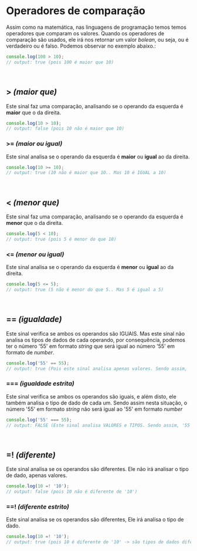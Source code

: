 # Operadores de comparação
Assim como na matemática, nas linguagens de programação temos temos operadores que comparam os valores. Quando os operadores de comparação são usados, ele irá nos retornar um valor _bolean_, ou seja, ou é verdadeiro ou é falso. Podemos observar no exemplo abaixo.:
```js
console.log(100 > 10); 
// output: true (pois 100 é maior que 10)
```


</br>


## > _(maior que)_
Este sinal faz uma comparação, analisando se o operando da esquerda é __maior__ que o da direita.
```js
console.log(10 > 10);
// output: false (pois 10 não é maior que 10)
```

### >= _(maior ou igual)_
Este sinal analisa se o operando da esquerda é __maior__ ou __igual__ ao da direita.
```js
console.log(10 >= 10);
// output: true (10 não é maior que 10.. Mas 10 é IGUAL a 10)
```


</br>



## < _(menor que)_
Este sinal faz uma comparação, analisando se o operando da esquerda é __menor__ que o da direita.
```js
console.log(5 < 10);
// output: true (pois 5 é menor do que 10)
```

### <= _(menor ou igual)_
Este sinal analisa se o operando da esquerda é __menor__ ou __igual__ ao da direita. 
```js
console.log(5 <= 5);
// output: true (5 não é menor do que 5.. Mas 5 é igual a 5)
```



</br>



## == _(igualdade)_
Este sinal verifica se ambos os operandos são IGUAIS. Mas este sinal não analisa os tipos de dados de cada operando, por consequência, podemos ter o número '55' em formato _string_ que será igual ao número '55' em formato de _number_.
```js
console.log('55' == 55);
// output: true (Pois este sinal analisa apenas valores. Sendo assim, '55' é igual a 55)
```

### === _(igualdade estrita)_
Este sinal verifica se ambos os operandos são iguais, e além disto, ele também analisa o tipo de dado de cada um. Sendo assim nesta situação, o número '55' em formato _string_ não será igual ao '55' em formato _number_
```js
console.log('55' === 55);
// output: FALSE (Este sinal analisa VALORES e TIPOS. Sendo assim, '55' não é igual a 55 do tipo number)
```



</br>



## =! _(diferente)_
Este sinal analisa se os operandos são diferentes. Ele não irá analisar o tipo de dado, apenas valores.
```js
console.log(10 =! '10');
// output: false (pois 10 não é diferente de '10')
```

### ==! _(diferente estrito)_
Este sinal analisa se os operandos são diferentes, Ele irá analisa o tipo de dado.
```js
console.log(10 =! '10');
// output: true (pois 10 é diferente de '10' -> são tipos de dados diferentes)
```

